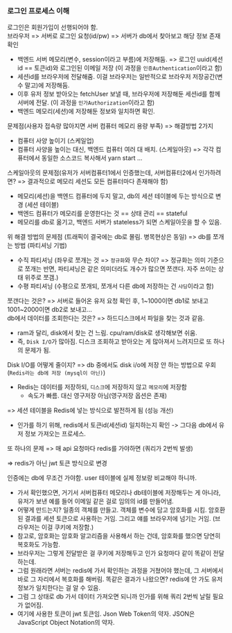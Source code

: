 ### 로그인 프로세스 이해

로그인은 회원가입이 선행되어야 함.<br>
브라우저 => 서버로 로그인 요청(id/pw) => 서버가 db에서 찾아보고 해당 정보 존재 확인

- 백엔드 서버 메모리(변수, session이라고 부름)에 저장해둠. => 로그인 uuid(세션id == 토큰id)와 로그인된 이메일 저장 (이 과정을 `인증Authentication`이라고 함)
- 세션id를 브라우저에 전달해줌. 이걸 브라우저는 일반적으로 브라우저 저장공간(변수 말고)에 저장해둠.
- 이후 유저 정보 받아오는 fetchUser 보낼 때, 브라우저에 저장해둔 세션id를 함께 서버에 전달. (이 과정을 `인가Authorization`이라고 함)
- 백엔드 메모리(세션)에 저장해둔 정보와 일치하면 확인.

문제점(사용자 접속량 많아지면 서버 컴퓨터 메모리 용량 부족) => 해결방법 2가지

- 컴퓨터 사양 높이기 (스케일업)
- 컴퓨터 사양을 높이는 대신, 백엔드 컴퓨터 여러 대 배치. (스케일아웃) => 각각 컴퓨터에서 동일한 소스코드 복사해서 yarn start ...

스케일아웃의 문제점(유저가 서버컴퓨터1에서 인증했는데, 서버컴퓨터2에서 인가하려면? => 결과적으로 메모리 세션도 모든 컴퓨터마다 존재해야 함)

- 메모리(세션)을 백엔드 컴퓨터에 두지 말고, db의 세션 테이블에 두는 방식으로 변경 (세션 테이블)
- 백엔드 컴퓨터가 메모리를 운영한다는 것 == 상태 관리 == stateful
- 메모리를 db로 옮기고, 백엔드 서버가 stateless가 되면 스케일아웃을 할 수 있음.

위 해결 방법의 문제점 (트래픽이 결국에는 db로 몰림. 병목현상은 동일) => db를 쪼개는 방법 (파티셔닝 기법)

- 수직 파티셔닝 (좌우로 쪼개는 것 => `정규화`와 무슨 차이? => 정규화는 의미 기준으로 쪼개는 반면, 파티셔닝은 같은 의미더라도 개수가 많으면 쪼갠다. 자주 쓰이는 상태 위주로 쪼갬.)
- 수평 파티셔닝 (수평으로 쪼개되, 쪼개서 다른 db에 저장하는 건 `샤딩`이라고 함)

쪼갠다는 것은? => 서버로 들어온 유저 요청 확인 후, 1~1000이면 db1로 보내고 1001~2000이면 db2로 보내고...<br>
db에서 데이터를 조회한다는 것은? => 하드디스크에서 파일을 찾는 것과 같음.

- ram과 달리, disk에서 찾는 건 느림. cpu/ram/disk로 생각해보면 쉬움.
- 즉, `Disk I/O`가 많아짐. 디스크 조회하고 받아오는 게 많아져서 느려지므로 또 하나의 문제가 됨.

Disk I/O를 어떻게 줄이지? => db 중에서도 disk i/o에 저장 안 하는 방법으로 우회 (`Redis라는 db에 저장 (mysql이 아닌)`)

- Redis는 데이터를 저장하되, `디스크`에 저장하지 않고 `메모리`에 저장함
  - 속도가 빠름. 대신 영구저장 아님(영구저장 옵션은 존재)

=> 세션 테이블을 Redis에 넣는 방식으로 발전하게 됨 (성능 개선)

- 인가를 하기 위해, redis에서 토큰id(세션id) 일치하는지 확인 -> 그다음 db에서 유저 정보 가져오는 프로세스.

또 하나의 문제 => 매 api 요청마다 redis를 가야하면 (쿼리가 2번씩 발생)

=> redis가 아닌 jwt 토큰 방식으로 변경

인증에는 db에 무조건 가야함. user 테이블에 실제 정보랑 비교해야 하니까.

- 가서 확인했으면, 거기서 서버컴퓨터 메모리나 db테이블에 저장해두는 게 아니라, 유저가 보낸 예를 들어 이메일 같은 걸로 임의의 id를 만들어냄.
- 어떻게 만드는지? 일종의 객체를 만들고. 객체를 변수에 담고 암호화를 시킴. 암호환된 결과를 세션 토큰으로 사용하는 거임. 그리고 얘를 브라우저에 넘기는 거임. (브라우저는 이걸 쿠키에 저장함.)
- 참고로, 암호화는 암호화 알고리즘을 사용해서 하는 건데, 암호화를 했으면 당연히 복호화도 가능함.
- 브라우저는 그렇게 전달받은 걸 쿠키에 저장해두고 인가 요청마다 같이 똑같이 전달하는데.
- 그럼 원래라면 서버는 redis에 가서 확인하는 과정을 거쳤어야 했는데, 그 서버에서 바로 그 자리에서 복호화를 해버림. 똑같은 결과가 나왔으면? redis에 안 가도 유저 정보가 일치한다는 걸 알 수 있음.
- 그럼 그 상태로 db 가서 데이터 가져오면 되니까 인가를 위해 쿼리 2번씩 날릴 필요가 없어짐.
- 여기에 사용한 토큰이 jwt 토큰임. Json Web Token의 약자. JSON은 JavaScript Object Notation의 약자.

